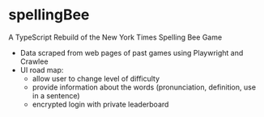 # spellingBee

A TypeScript Rebuild of the New York Times Spelling Bee Game

* Data scraped from web pages of past games using Playwright and Crawlee
* UI road map:
  * allow user to change level of difficulty
  * provide information about the words (pronunciation, definition, use in a sentence)
  * encrypted login with private leaderboard
